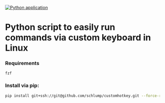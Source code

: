 [![Python application](https://github.com/Schlump/customhotkey/actions/workflows/python-app.yml/badge.svg)](https://github.com/Schlump/customhotkey/actions/workflows/python-app.yml)

# Python script to easily run commands via custom keyboard in Linux

### Requirements
`fzf`
### Install via pip:


``` bash
pip install git+ssh://git@github.com/schlump/customhotkey.git --force-reinstall
```

